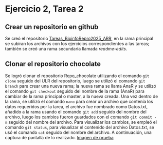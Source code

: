 # Ejercicio 2, Tarea 2

## Crear un repositorio en github

Se creó el repositorio [Tareas_BioinfoRepro2025_ARR](https://github.com/Ana-ingravida/Tareas_BioinfoRepro2025_ARR), en la rama principal se subiran los archivos con los ejercicios correspondientes a las tareas; también se creó una rama secundaria llamada *readme-edits*.



## Clonar el repositorio chocolate

Se logró clonar el repositorio Repo_chocolate utilizando el comando `git clone` seguido del ULR del repositorio, luego se utilizó el comando `git branch` para crear una nueva rama; la nueva rama se llama AnaR y se utilizó el comando `git checkout` seguido del nombre de la rama (AnaR) para cambiar de la rama principal o master, a la nueva creada.
Una vez dentro de la rama, se utilizó el comando `nano` para crear un archivo que contenía los datos requeridos por la tarea, el archivo fue nombrado como Datos.txt, añadido a la rama usando el comando `git add` seguido del nombre del archivo, luego los cambios fueron guardados con el comando `git commit -m` seguido del nombre del archivo.
Para visualizar los cambios, se empleó el comando `git status`, para visualizar el contenido del archivo Datos.txt, se usó el comando `cat` seguido del nombre del archivo.
A continuación, una captura de pantalla de lo realizado.
[Imagen de prueba](https://drive.google.com/file/d/1ameQjcy5jlVzHKCeakq9fHAZnwwS9zmJ/view?usp=drive_link)









